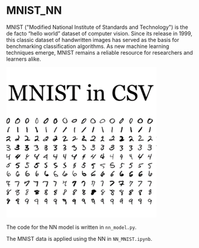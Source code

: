 # MNIST_NN

MNIST ("Modified National Institute of Standards and Technology") is the de facto “hello world” dataset of computer vision. Since its release in 1999, this classic dataset of handwritten images has served as the basis for benchmarking classification algorithms. As new machine learning techniques emerge, MNIST remains a reliable resource for researchers and learners alike.

<img alt="Handwritten Digits, Labeled" src="MNIST_NN.png" width="400">


The code for the NN model is written in `nn_model.py`.

The MNIST data is applied using the NN in `NN_MNIST.ipynb`.